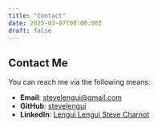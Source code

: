 ```yaml
---
title: "Contact"
date: 2025-03-07T00:00:00Z
draft: false
---
```


## Contact Me

You can reach me via the following means:

- **Email**: [stevelengui@gmail.com](mailto:stevelengui@gmail.com)
- **GitHub**: [stevelengui](https://github.com/stevelengui)
- **LinkedIn**: [Lengui Lengui Steve Charnot](https://linkedin.com/in/stevelengui)

